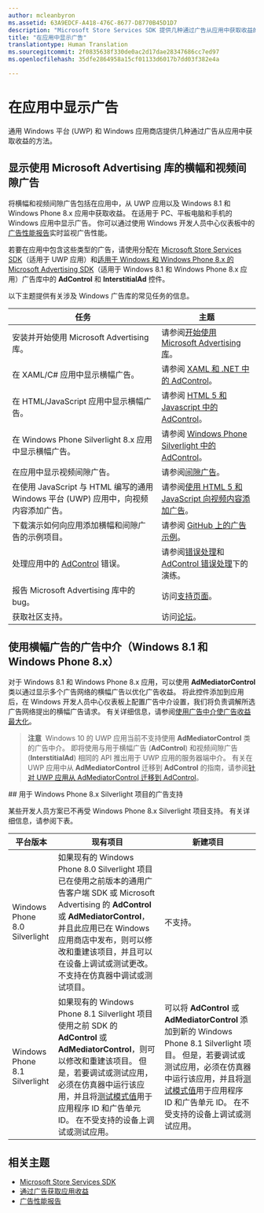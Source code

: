 ```yaml
---
author: mcleanbyron
ms.assetid: 63A9EDCF-A418-476C-8677-D8770B45D1D7
description: "Microsoft Store Services SDK 提供几种通过广告从应用中获取收益的方法。"
title: "在应用中显示广告"
translationtype: Human Translation
ms.sourcegitcommit: 2f0835638f330de0ac2d17dae28347686cc7ed97
ms.openlocfilehash: 35dfe2864958a15cf01133d6017b7dd03f382e4a

---
```


# 在应用中显示广告


通用 Windows 平台 (UWP) 和 Windows 应用商店提供几种通过广告从应用中获取收益的方法。

## 显示使用 Microsoft Advertising 库的横幅和视频间隙广告

将横幅和视频间隙广告包括在应用中，从 UWP 应用以及 Windows 8.1 和 Windows Phone 8.x 应用中获取收益。 在适用于 PC、平板电脑和手机的 Windows 应用中显示广告。 你可以通过使用 Windows 开发人员中心仪表板中的[广告性能报告](../publish/advertising-performance-report.md)实时监视广告性能。

若要在应用中包含这些类型的广告，请使用分配在 [Microsoft Store Services SDK](http://aka.ms/store-em-sdk)（适用于 UWP 应用）和[适用于 Windows 和 Windows Phone 8.x 的 Microsoft Advertising SDK](http://aka.ms/store-8-sdk)（适用于 Windows 8.1 和 Windows Phone 8.x 应用）广告库中的 **AdControl** 和 **InterstitialAd** 控件。


以下主题提供有关涉及 Windows 广告库的常见任务的信息。

|  任务    | 主题 |               
|----------|-------|
| 安装并开始使用 Microsoft Advertising 库。     | 请参阅[开始使用 Microsoft Advertising 库](get-started-with-microsoft-advertising-libraries.md)。        |
| 在 XAML/C# 应用中显示横幅广告。     | 请参阅 [XAML 和 .NET 中的 AdControl](adcontrol-in-xaml-and--net.md)。        |
| 在 HTML/JavaScript 应用中显示横幅广告。     | 请参阅 [HTML 5 和 Javascript 中的 AdControl](adcontrol-in-html-5-and-javascript.md)。        |
| 在 Windows Phone Silverlight 8.x 应用中显示横幅广告。     | 请参阅 [Windows Phone Silverlight 中的 AdControl](adcontrol-in-windows-phone-silverlight.md)。        |
| 在应用中显示视频间隙广告。     | 请参阅[间隙广告](interstitial-ads.md)。       |
| 在使用 JavaScript 与 HTML 编写的通用 Windows 平台 (UWP) 应用中，向视频内容添加广告。   |  请参阅[使用 HTML 5 和 JavaScript 向视频内容添加广告](add-advertisements-to-video-content.md)。  |
| 下载演示如何向应用添加横幅和间隙广告的示例项目。     |请参阅 [GitHub 上的广告示例](http://aka.ms/githubads)。       |
| 处理应用中的 [AdControl](https://msdn.microsoft.com/library/windows/apps/microsoft.advertising.winrt.ui.adcontrol.aspx) 错误。     | 请参阅[错误处理](error-handling-with-advertising-libraries.md)和 [AdControl 错误处理](adcontrol-error-handling.md)下的演练。       |
| 报告 Microsoft Advertising 库中的 bug。     | 访问[支持页面](https://go.microsoft.com/fwlink/p/?LinkId=331508)。        |
| 获取社区支持。     | 访问[论坛](http://go.microsoft.com/fwlink/p/?LinkId=401266)。       |

                            

## 使用横幅广告的广告中介（Windows 8.1 和 Windows Phone 8.x）

对于 Windows 8.1 和 Windows Phone 8.x 应用，可以使用 **AdMediatorControl** 类以通过显示多个广告网络的横幅广告以优化广告收益。 将此控件添加到应用后，在 Windows 开发人员中心仪表板上配置广告中介设置，我们将负责调解所选广告网络提出的横幅广告请求。 有关详细信息，请参阅[使用广告中介使广告收益最大化](https://msdn.microsoft.com/library/windows/apps/xaml/dn864359.aspx)。

>**注意**&nbsp;&nbsp;Windows 10 的 UWP 应用当前不支持使用 **AdMediatorControl** 类的广告中介。 即将使用与用于横幅广告 (**AdControl**) 和视频间隙广告 (**InterstitialAd**) 相同的 API 推出用于 UWP 应用的服务器端中介。 有关在 UWP 应用中从 **AdMediatorControl** 迁移到 **AdControl** 的指南，请参阅[针对 UWP 应用从 AdMediatorControl 迁移到 AdControl](migrate-from-admediatorcontrol-to-adcontrol.md)。

<span id="silverlight_support"/>
## 用于 Windows Phone 8.x Silverlight 项目的广告支持

某些开发人员方案已不再受 Windows Phone 8.x Silverlight 项目支持。 有关详细信息，请参阅下表。

|  平台版本  |  现有项目    |   新建项目  |
|-----------------|----------------|--------------|
| Windows Phone 8.0 Silverlight     |  如果现有的 Windows Phone 8.0 Silverlight 项目已在使用之前版本的通用广告客户端 SDK 或 Microsoft Advertising 的 **AdControl** 或 **AdMediatorControl**，并且此应用已在 Windows 应用商店中发布，则可以修改和重建该项目，并且可以在设备上调试或测试更改。 不支持在仿真器中调试或测试项目。  |  不支持。  |
| Windows Phone 8.1 Silverlight    |  如果现有的 Windows Phone 8.1 Silverlight 项目使用之前 SDK 的 **AdControl** 或 **AdMediatorControl**，则可以修改和重建该项目。 但是，若要调试或测试应用，必须在仿真器中运行该应用，并且将[测试模式值](test-mode-values.md)用于应用程序 ID 和广告单元 ID。 在不受支持的设备上调试或测试应用。  |   可以将 **AdControl** 或 **AdMediatorControl** 添加到新的 Windows Phone 8.1 Silverlight 项目。 但是，若要调试或测试应用，必须在仿真器中运行该应用，并且将[测试模式值](test-mode-values.md)用于应用程序 ID 和广告单元 ID。 在不受支持的设备上调试或测试应用。 |

## 相关主题

* [Microsoft Store Services SDK](microsoft-store-services-sdk.md)
* [通过广告获取应用收益](http://go.microsoft.com/fwlink/p/?LinkId=699559)
* [广告性能报告](../publish/advertising-performance-report.md)



<!--HONumber=Sep16_HO2-->



